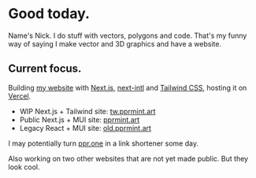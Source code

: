 # Good today.
Name's Nick. I do stuff with vectors, polygons and code. That's my funny way of saying I make vector and 3D graphics and have a website.

## Current focus.
Building [my website](https://github.com/pprmint/pprmint.art-Next) with [Next.js](https://nextjs.org), [next-intl](https://github.com/amannn/next-intl) and [Tailwind CSS](https://tailwindcss.com/), hosting it on [Vercel](https://vercel.com).

- WIP Next.js + Tailwind site: [tw.pprmint.art](https://tw.pprmint.art)
- Public Next.js + MUI site: [pprmint.art](https://pprmint.art)
- Legacy React + MUI site: [old.pprmint.art](https://old.pprmint.art)

I may potentially turn [ppr.one](https://ppr.one/) in a link shortener some day.

Also working on two other websites that are not yet made public. But they look cool.
